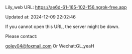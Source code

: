 Lily_web URL: https://ae6d-61-165-102-156.ngrok-free.app

Updated at: 2024-12-09 22:02:46

If you cannot open this URL, the server might be down.

Please contact: 

goley04@foxmail.com Or Wechat:GL_yeaH